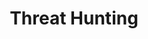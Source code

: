 ---
title: Threat Hunting
description: Posts involving Threat Hunting methodology, tips, or walkthroughs.
image:

# Badge style
style:
    background: "#2a9d8f"
    color: "#fff"
---